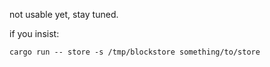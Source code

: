 not usable yet, stay tuned.

if you insist:

```
cargo run -- store -s /tmp/blockstore something/to/store
```

